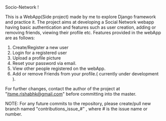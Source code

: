 Socio-Network !

This is a WebApp(Side project) made by me to explore Django framework and practice it. The project aims at developing a Social Network webapp having basic authentication and features such as user creation, adding or removing friends, viewing their profile etc. Features provided in the webApp are as follows:

1. Create/Register a new user
2. Login for a registered user
3. Upload a profile picture
4. Reset your password via email.
5. View other people registered on the webApp.
6. Add or remove Friends from your profile.( currently under development ).

For further changes, contact the author of the project at "itsme.rishabhk@gmail.com" before committing into the master.


NOTE: For any future commits to the repository, please create/pull new branch named "contributions_issue_#" , where # is the issue name or number.
